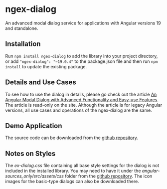 # ngex-dialog

An advanced modal dialog service for applications with Angular versions 19 and standalone.

## Installation

Run `npm install ngex-dialog` to add the library into your project directory, or add `"ngex-dialog": "~19.0.4"` to the package.json file and then run `npm install` to update the existing package.

## Details and Use Cases

To see how to use the dialog in details, please go check out the article [An Angular Modal Dialog with Advanced Functionality and Easy-use Features](https://www.codeproject.com/Articles/1179258/An-Angular-Modal-Dialog-with-Advanced-Functionalit). The article is read-only on the site. Although the article is for legacy Angular versions, all use cases and operations of the ngex-dialog are the same.


## Demo Application

The source code can be downloaded from the [github repository](https://github.com/shenweiliu/ngex-dialog).
 

## Notes on Styles

The *ex-dialog.css* file containing all base style settings for the dialog is not included in the installed library. You may need to have it under the *angular-sources_only/src/assets/css* folder from the [github repository](https://github.com/shenweiliu/ngex-dialog). The icon images for the basic-type dialogs can also be downloaded there.

